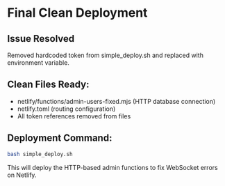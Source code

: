# Final Clean Deployment

## Issue Resolved
Removed hardcoded token from simple_deploy.sh and replaced with environment variable.

## Clean Files Ready:
- netlify/functions/admin-users-fixed.mjs (HTTP database connection)
- netlify.toml (routing configuration)  
- All token references removed from files

## Deployment Command:
```bash
bash simple_deploy.sh
```

This will deploy the HTTP-based admin functions to fix WebSocket errors on Netlify.